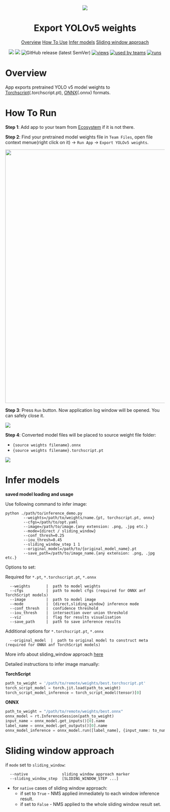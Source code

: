 <div align="center" markdown>
<img src="https://i.imgur.com/VwuZNID.png"/>

# Export YOLOv5 weights

<p align="center">
  <a href="#Overview">Overview</a>
  <a href="#How-To-Use">How To Use</a>
  <a href="#Infer-models">Infer models</a>
  <a href="#Sliding-window-approach">Sliding window approach</a>
</p>

[![](https://img.shields.io/badge/supervisely-ecosystem-brightgreen)](https://ecosystem.supervise.ly/apps/supervisely-ecosystem/yolov5/supervisely/export_weights)
[![](https://img.shields.io/badge/slack-chat-green.svg?logo=slack)](https://supervise.ly/slack)
![GitHub release (latest SemVer)](https://img.shields.io/github/v/release/supervisely-ecosystem/yolov5)
[![views](https://app.supervise.ly/public/api/v3/ecosystem.counters?repo=supervisely-ecosystem/yolov5/supervisely/export_weights&counter=views&label=views)](https://supervise.ly)
[![used by teams](https://app.supervise.ly/public/api/v3/ecosystem.counters?repo=supervisely-ecosystem/yolov5/supervisely/export_weights&counter=downloads&label=used%20by%20teams)](https://supervise.ly)
[![runs](https://app.supervise.ly/public/api/v3/ecosystem.counters?repo=supervisely-ecosystem/yolov5/supervisely/export_weights&counter=runs&label=runs&123)](https://supervise.ly)

</div>

# Overview

App exports pretrained YOLO v5 model weights to [Torchscript](https://pytorch.org/docs/stable/jit.html?highlight=model%20features)(.torchscript.pt), [ONNX](https://onnx.ai/index.html)(.onnx) formats. 

# How To Run
**Step 1**: Add app to your team from [Ecosystem](https://ecosystem.supervise.ly/apps/import-mot-format) if it is not there.

**Step 2**: Find your pretrained model weights file in `Team Files`, open file context menue(right click on it) -> `Run App` -> `Export YOLOv5 weights`.

<img src="https://i.imgur.com/uzMlQ2e.png" width="800px"/>

**Step 3**: Press `Run` button. Now application log window will be opened. You can safely close it.

<img src="https://i.imgur.com/zjXgxhg.png"/>

**Step 4**: Converted model files will be placed to source weight file folder:
 - `{source weights filename}.onnx`
 - `{source weights filename}.torchscript.pt`

<img src="https://i.imgur.com/Xk2Gzr0.png"/>

# Infer models

**saved model loading and usage**

Use following command to infer image:

```#!/bin/bash
python ./path/to/inference_demo.py
        --weights=/path/to/weights/name.{pt, torchscript.pt, onnx}
        --cfgs=/path/to/opt.yaml 
        --image=/path/to/image.{any extension: .png, .jpg etc.}
        --mode={direct / sliding_window}
        --conf_thresh=0.25
        --iou_thresh=0.45
        --sliding_window_step 1 1 
        --original_model=/path/to/{original_model_name}.pt
        --save_path=/path/to/image_name.{any extension: .png, .jpg etc.}
```
Options to set:

Required for `*.pt`, `*.torchscript.pt`, `*.onnx`
```
  --weights       |  path to model weights
  --cfgs          |  path to model cfgs (required for ONNX anf TorchScript models)
  --image         |  path to model image
  --mode          |  {direct,sliding_window} inference mode
  --conf_thresh   |  confidence threshold
  --iou_thresh    |  intersection over union threshold
  --viz           |  flag for results visualisation
  --save_path     |  path to save inference results
```

Additional options for `*.torchscript.pt`, `*.onnx`
```
  --original_model  |  path to original model to construct meta (required for ONNX anf TorchScript models)
```
More info about sliding_window approach [here](https://github.com/supervisely-ecosystem/yolov5/blob/master/supervisely/export_weights/README.md#sliding-window-approach)

Detailed instructions to infer image manually:

**TorchScript**
```python
path_to_weight = '/path/to/remote/weights/best.torchscript.pt'
torch_script_model = torch.jit.load(path_to_weight)
torch_script_model_inference = torch_script_model(tensor)[0]
```
**ONNX**
```python
path_to_weight = "/path/to/remote/weights/best.onnx"
onnx_model = rt.InferenceSession(path_to_weight)
input_name = onnx_model.get_inputs()[0].name
label_name = onnx_model.get_outputs()[0].name
onnx_model_inference = onnx_model.run([label_name], {input_name: to_numpy(tensor).astype(np.float32)})[0]
```

# Sliding window approach

if `mode` set to `sliding_window`:
```
  --native               sliding window approach marker
  --sliding_window_step  [SLIDING_WINDOW_STEP ...]
```
 - for `native` cases of sliding window approach: 
    - if set to `True` - NMS applied immediately to each window inference result.
    - if set to `False` - NMS applied to the whole sliding window result set.
